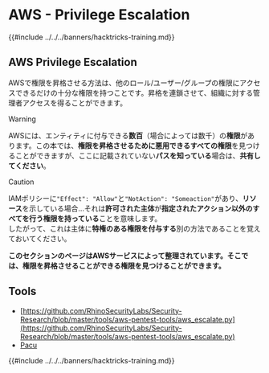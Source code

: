# AWS - Privilege Escalation

{{#include ../../../banners/hacktricks-training.md}}

## AWS Privilege Escalation

AWSで権限を昇格させる方法は、他のロール/ユーザー/グループの権限にアクセスできるだけの十分な権限を持つことです。昇格を連鎖させて、組織に対する管理者アクセスを得ることができます。

> [!WARNING]
> AWSには、エンティティに付与できる**数百**（場合によっては数千）の**権限**があります。この本では、**権限を昇格させるために悪用できるすべての権限**を見つけることができますが、ここに記載されていない**パスを知っている**場合は、**共有してください**。

> [!CAUTION]
> IAMポリシーに`"Effect": "Allow"`と`"NotAction": "Someaction"`があり、**リソース**を示している場合...それは**許可された主体**が**指定されたアクション以外のすべてを行う権限を持っている**ことを意味します。\
> したがって、これは主体に**特権のある権限を付与する**別の方法であることを覚えておいてください。

**このセクションのページはAWSサービスによって整理されています。そこでは、権限を昇格させることができる権限を見つけることができます。**

## Tools

- [https://github.com/RhinoSecurityLabs/Security-Research/blob/master/tools/aws-pentest-tools/aws_escalate.py](https://github.com/RhinoSecurityLabs/Security-Research/blob/master/tools/aws-pentest-tools/aws_escalate.py)
- [Pacu](https://github.com/RhinoSecurityLabs/pacu)

{{#include ../../../banners/hacktricks-training.md}}
